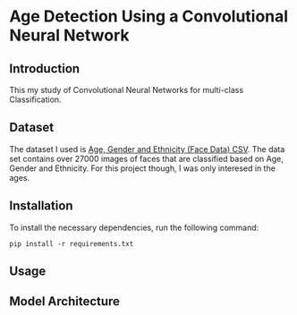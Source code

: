 # Age Detection Using a Convolutional Neural Network

## Introduction
This my study of Convolutional Neural Networks for multi-class Classification.

## Dataset
The dataset I used is [Age, Gender and Ethnicity (Face Data) CSV](https://www.kaggle.com/datasets/nipunarora8/age-gender-and-ethnicity-face-data-csv). The data set contains over 27000 images of faces that are classified based on Age, Gender and Ethnicity. For this project though, I was only interesed in the ages.

## Installation
To install the necessary dependencies, run the following command:

```
pip install -r requirements.txt
```

## Usage


## Model Architecture


 
